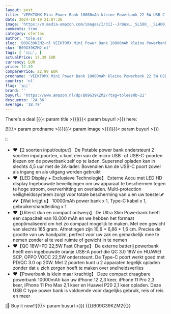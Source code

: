 ```yaml
---
layout: post
title: 'VEEKTOMX Mini Power Bank 10000mAh kleine Powerbank 22 5W USB C PD QC 3.0 Fast Charge Externe batterij  Ultra Compacte Draagbare Oplader met 2 Output Compatibel iPhone 14pro/ Sumsang s22/Xiaomi/OnePlus'
date: 2024-10-19 21:07:26
image: 'https://m.media-amazon.com/images/I/31I--JrBWxL._SL500_._SL400_.jpg'
comments: true
category: ofertas
author: 'tole.es'
slug: 'B09G39KZM2-nl VEEKTOMX Mini Power Bank 10000mAh kleine Powerbank 22 5W...'
sku: 'B09G39KZM2-nl'
tags: [ '🇳🇱', ]
actualPrice: 17.39 EUR
currency: EUR
price: 17.39
comparePrice: 22.99 EUR
prodname: 'VEEKTOMX Mini Power Bank 10000mAh kleine Powerbank 22 5W USB C PD QC 3.0 Fast Charge Externe batterij  Ultra Compacte Draagbare Oplader met 2 Output Compatibel iPhone 14pro/ Sumsang s22/Xiaomi/OnePlus'
country: 'nl'
flag: '🇳🇱'
brand: ''
buyurl: 'https://www.amazon.nl/dp/B09G39KZM2/?tag=tolees0b-21'
descuento: '24.36'
average: '18.79'
---
```


There's a deal [{{< param title >}}]({{< param buyurl >}})  here:

[![{{< param prodname >}}]({{< param image >}})]({{< param buyurl >}})

ℹ️:

- ❤️【2 soorten input/output】 De Potable power bank ondersteunt 2 soorten inputpoorten, u kunt een van de micro USB- of USB-C-poorten kiezen om de powerbank zelf op te laden. Supersnel opladen kan in slechts 4,5 uur met de 3A-lader. Bovendien kan de USB-C poort zowel als ingang en als uitgang worden gebruikt
- ❤️【LED Display + Exclusieve Technologie】 Externe Accu met LED HD display Ingebouwde beveiligingen om uw apparaat te beschermen tegen te hoge stroom, oververhitting en overladen. Multi-protection veiligheidssysteem zorgt voor totale bescherming van u en uw toestel.💕💕💕【Wat krijgt u】 10000mAh power bank x 1, Type-C kabel x 1, gebruikershandleiding x 1
- ❤️【Uiterst dun en compact ontwerp】 De Ultra Slim Powerbank heeft een capaciteit van 10.000 mAh en we hebben het formaat geoptimaliseerd om het zo compact mogelijk te maken. Met een gewicht van slechts 165 gram. Afmetingen zijn 10,6 * 6,86 * 1,6 cm. Precies de grootte van uw handpalm, perfect voor uw zak en gemakkelijk mee te nemen zonder al te veel ruimte of gewicht in te nemen
- ❤️【QC 18W+PD 22,5W Fast Charge】 De externe batterij powerbank heeft een ingebouwde oranje USB-A poort die QC 3.0 18W en HUAWEI SCP, OPPO VOOC 22,5W ondersteunt. De Type-C poort werkt goed met PD/QC 3.0 op 20W. Met 2 poorten kunt u 2 apparaten tegelijk opladen zonder dat u zich zorgen hoeft te maken over snelheidsverlies
- ❤️【Powerbank is klein maar krachtig】 Deze compact draagbare powerbank 10000mAh kan uw iPhone 12 2,3 keer, iPhone 11 Pro 2,3 keer, iPhone 11 Pro Max 2,1 keer en Huawei P20 2,1 keer opladen. Deze USB C type power bank is voldoende voor dagelijks gebruik, reis of reis en meer

[🛒 Buy it now!!]({{< param buyurl >}})
{{<world>}}B09G39KZM2{{</world>}}
